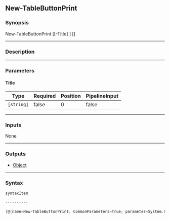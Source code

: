 New-TableButtonPrint
--------------------




### Synopsis

New-TableButtonPrint [[-Title] <string>] [<CommonParameters>]




---


### Description


---


### Parameters
#### **Title**




|Type      |Required|Position|PipelineInput|
|----------|--------|--------|-------------|
|`[string]`|false   |0       |false        |





---


### Inputs
None




---


### Outputs
* [Object](https://learn.microsoft.com/en-us/dotnet/api/System.Object)






---


### Syntax
```PowerShell
syntaxItem
```
```PowerShell
----------
```
```PowerShell
{@{name=New-TableButtonPrint; CommonParameters=True; parameter=System.Object[]}}
```
